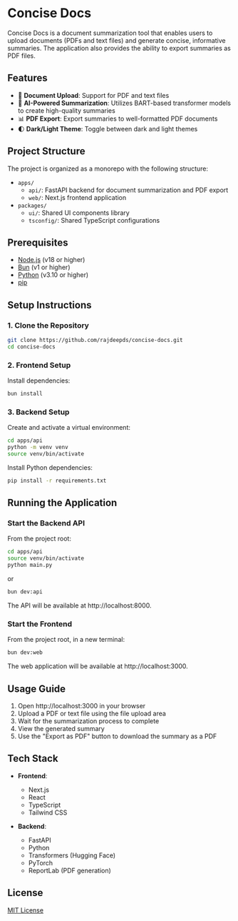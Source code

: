 # Concise Docs

Concise Docs is a document summarization tool that enables users to upload documents (PDFs and text files) and generate concise, informative summaries. The application also provides the ability to export summaries as PDF files.

## Features

- 📄 **Document Upload**: Support for PDF and text files
- 📝 **AI-Powered Summarization**: Utilizes BART-based transformer models to create high-quality summaries
- 📊 **PDF Export**: Export summaries to well-formatted PDF documents
- 🌓 **Dark/Light Theme**: Toggle between dark and light themes

## Project Structure

The project is organized as a monorepo with the following structure:

- `apps/`
  - `api/`: FastAPI backend for document summarization and PDF export
  - `web/`: Next.js frontend application
- `packages/`
  - `ui/`: Shared UI components library
  - `tsconfig/`: Shared TypeScript configurations

## Prerequisites

- [Node.js](https://nodejs.org/) (v18 or higher)
- [Bun](https://bun.sh/) (v1 or higher)
- [Python](https://www.python.org/) (v3.10 or higher)
- [pip](https://pip.pypa.io/en/stable/installation/)

## Setup Instructions

### 1. Clone the Repository

```bash
git clone https://github.com/rajdeepds/concise-docs.git
cd concise-docs
```

### 2. Frontend Setup

Install dependencies:

```bash
bun install
```

### 3. Backend Setup

Create and activate a virtual environment:

```bash
cd apps/api
python -m venv venv
source venv/bin/activate
```

Install Python dependencies:

```bash
pip install -r requirements.txt
```

## Running the Application

### Start the Backend API

From the project root:

```bash
cd apps/api
source venv/bin/activate
python main.py
```

or

```bash
bun dev:api
```

The API will be available at http://localhost:8000.

### Start the Frontend

From the project root, in a new terminal:

```bash
bun dev:web
```

The web application will be available at http://localhost:3000.

## Usage Guide

1. Open http://localhost:3000 in your browser
2. Upload a PDF or text file using the file upload area
3. Wait for the summarization process to complete
4. View the generated summary
5. Use the "Export as PDF" button to download the summary as a PDF

## Tech Stack

- **Frontend**:
  - Next.js
  - React
  - TypeScript
  - Tailwind CSS
  
- **Backend**:
  - FastAPI
  - Python
  - Transformers (Hugging Face)
  - PyTorch
  - ReportLab (PDF generation)

## License

[MIT License](LICENSE)

